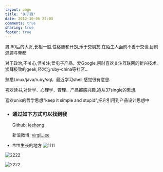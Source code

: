 ```yaml
---
layout: page
title: "关于我"
date: 2012-10-06 22:03
comments: true
sharing: true
footer: true
---
```


男,90后的大哥,长相一般,性格随和开朗,乐于交朋友,在陌生人面前不善于交谈,目前混迹与帝都

对于政治,不关心,但关注;爱电子产品，爱Google,闲时喜欢关注互联网的新兴技术,崇拜极致的geek,经常泡ruby-china等社区...

熟悉Linux/java/ruby/sql，最近学习shell,感觉很有意思.

喜欢读书,对哲学、心理学、管理、产品都感兴趣,追从37single的思想.

喜欢unix的哲学思想"keep it simple and stupid",把它引用到产品设计思想中

* ### 通过如下方式可以找到我

    Github: [leehong](https://github.com/leehong/)

    新浪微博: [virgil_lee](http://weibo.com/516812301)

* ###生长的地方
![1111](http://leehong.github.com/images/1111.jpg)

![2222](http://leehong.github.com/images/2222.jpg)

![2222](http://leehong.github.com/images/3333.jpg)

    